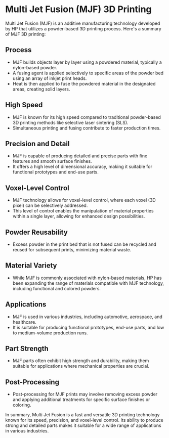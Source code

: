 # Multi Jet Fusion (MJF) 3D Printing

Multi Jet Fusion (MJF) is an additive manufacturing technology developed by HP that utilizes a powder-based 3D printing process. Here's a summary of MJF 3D printing:

## Process

- MJF builds objects layer by layer using a powdered material, typically a nylon-based powder.
- A fusing agent is applied selectively to specific areas of the powder bed using an array of inkjet print heads.
- Heat is then applied to fuse the powdered material in the designated areas, creating solid layers.

## High Speed

- MJF is known for its high speed compared to traditional powder-based 3D printing methods like selective laser sintering (SLS).
- Simultaneous printing and fusing contribute to faster production times.

## Precision and Detail

- MJF is capable of producing detailed and precise parts with fine features and smooth surface finishes.
- It offers a high level of dimensional accuracy, making it suitable for functional prototypes and end-use parts.

## Voxel-Level Control

- MJF technology allows for voxel-level control, where each voxel (3D pixel) can be selectively addressed.
- This level of control enables the manipulation of material properties within a single layer, allowing for enhanced design possibilities.

## Powder Reusability

- Excess powder in the print bed that is not fused can be recycled and reused for subsequent prints, minimizing material waste.

## Material Variety

- While MJF is commonly associated with nylon-based materials, HP has been expanding the range of materials compatible with MJF technology, including functional and colored powders.

## Applications

- MJF is used in various industries, including automotive, aerospace, and healthcare.
- It is suitable for producing functional prototypes, end-use parts, and low to medium-volume production runs.

## Part Strength

- MJF parts often exhibit high strength and durability, making them suitable for applications where mechanical properties are crucial.

## Post-Processing

- Post-processing for MJF prints may involve removing excess powder and applying additional treatments for specific surface finishes or coloring.

In summary, Multi Jet Fusion is a fast and versatile 3D printing technology known for its speed, precision, and voxel-level control. Its ability to produce strong and detailed parts makes it suitable for a wide range of applications in various industries.
